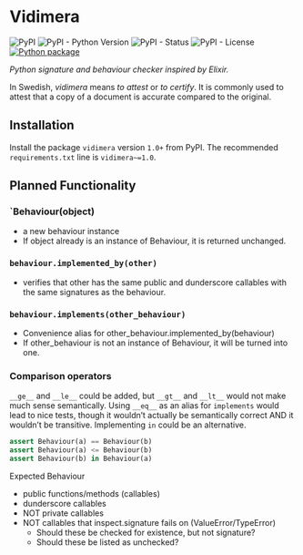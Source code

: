# Vidimera

![PyPI](https://img.shields.io/pypi/v/vidimera)
![PyPI - Python Version](https://img.shields.io/pypi/pyversions/vidimera)
![PyPI - Status](https://img.shields.io/pypi/status/vidimera)
![PyPI - License](https://img.shields.io/pypi/l/vidimera)
[![Python package](https://github.com/DevL/vidimera/actions/workflows/python-package.yml/badge.svg)](https://github.com/DevL/vidimera/actions/workflows/python-package.yml)

_Python signature and behaviour checker inspired by Elixir._

In Swedish, _vidimera_ means _to attest_ or _to certify_. It is commonly used to attest that a copy of a document is accurate compared to the original.  

## Installation

Install the package `vidimera` version `1.0+` from PyPI.
The recommended `requirements.txt` line is `vidimera~=1.0`.

## Planned Functionality

### `Behaviour(object)
- a new behaviour instance
- If object already is an instance of Behaviour, it is returned unchanged.

### `behaviour.implemented_by(other)`
- verifies that other has the same public and dunderscore callables with the same signatures as the behaviour.

### `behaviour.implements(other_behaviour)`
- Convenience alias for other_behaviour.implemented_by(behaviour)
- If other_behaviour is not an instance of Behaviour, it will be turned into one. 


### Comparison operators
`__ge__` and `__le__` could be added, but `__gt__` and `__lt__` would not make much sense semantically. Using `__eq__` as an alias for `implements` would lead to nice tests, though it wouldn’t actually be semantically correct AND it wouldn’t be transitive. Implementing `in` could be an alternative.

```python
assert Behaviour(a) == Behaviour(b)
assert Behaviour(a) <= Behaviour(b)
assert Behaviour(b) in Behaviour(a)
```

Expected Behaviour
- public functions/methods (callables)
- dunderscore callables
- NOT private callables
- NOT callables that inspect.signature fails on (ValueError/TypeError)
    - Should these be checked for existence, but not signature?
    - Should these be listed as unchecked?
